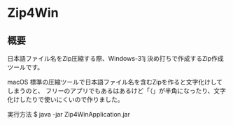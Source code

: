 # Zip4Win

## 概要
日本語ファイル名をZip圧縮する際、Windows-31j 決め打ちで作成するZip作成ツールです。

macOS 標準の圧縮ツールで日本語ファイル名を含むZipを作ると文字化けしてしまうのと、
フリーのアプリでもあるはあるけど「（」が半角になったり、文字化けしたりで使いにくいので作りました。

実行方法
 $ java -jar Zip4WinApplication.jar
